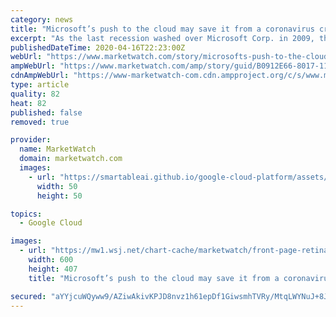 ```yaml
---
category: news
title: "Microsoft’s push to the cloud may save it from a coronavirus crash"
excerpt: "As the last recession washed over Microsoft Corp. in 2009, the company’s sales and earnings declined in the same year for the only time in the tech"
publishedDateTime: 2020-04-16T22:23:00Z
webUrl: "https://www.marketwatch.com/story/microsofts-push-to-the-cloud-may-save-it-from-a-coronavirus-crash-2020-04-16"
ampWebUrl: "https://www.marketwatch.com/amp/story/guid/B0912E66-8017-11EA-ACD4-37694A66548C"
cdnAmpWebUrl: "https://www-marketwatch-com.cdn.ampproject.org/c/s/www.marketwatch.com/amp/story/guid/B0912E66-8017-11EA-ACD4-37694A66548C"
type: article
quality: 82
heat: 82
published: false
removed: true

provider:
  name: MarketWatch
  domain: marketwatch.com
  images:
    - url: "https://smartableai.github.io/google-cloud-platform/assets/images/organizations/marketwatch.com-50x50.jpg"
      width: 50
      height: 50

topics:
  - Google Cloud

images:
  - url: "https://mw1.wsj.net/chart-cache/marketwatch/front-page-retina/bd417d2bb9774649b11deb114ebf1b24_600x407.png"
    width: 600
    height: 407
    title: "Microsoft’s push to the cloud may save it from a coronavirus crash"

secured: "aYYjcuWQyww9/AZiwAkivKPJD8nvz1h61epDf1GiwsmhTVRy/MtqLWYNuJ+8J9BH3FlEbJOYQiJlg5IW7Qd7LSBzdeYAO4U82/F1WTHjB/IKMIWF8jOcmb1+fd1MIfeX7OtDYZ/Zvf6gJNeIP5islJPTOs/EYn/kyvKi/pWgdHst3jO6ztyYTlzRrNcvcUXGboN/QLAw6E43EobnYyW6QmBDzNVW3GB0KW9GkVKWtc5OcSKrr7f4gIXPvp/uosQxXtIi3JiklNqLR+Ek3hS7VYl/J+POD5Zs01pXFP2tMULNJMG68ftl8ocsHH6+Udzo5ue2FN+l2oj2+odbnh+jA8ihotaz112QbisgRT6wJJMODwv4CH3d0txdLYcCqVhCyDDBUWeR6J+QnTXVD7oCwZFGL7BZqr7+QuclS3Ys1Mw6P918yVzkLFeox830RnV9jMazq9AYkfu11Y6ySf5XowTGLfjYhCiOcg8kAIYrqvI=;IFPZUNgFJ5jjHbbNmFUatQ=="
---
```


